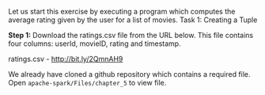 Let us start this exercise by executing a program which computes the average rating given by the user for a list of movies.
Task 1: Creating a Tuple

**Step 1:** Download the ratings.csv file from the URL below. This file contains four columns: userId, movieID, rating and timestamp.

ratings.csv - http://bit.ly/2QmnAH9

We already have cloned a github repository which contains a required file. Open `apache-spark/Files/chapter_5` to view file.